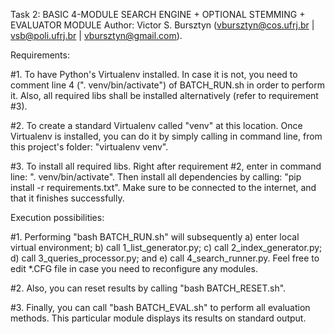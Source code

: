 Task 2: BASIC 4-MODULE SEARCH ENGINE + OPTIONAL STEMMING + EVALUATOR MODULE
Author: Victor S. Bursztyn (vbursztyn@cos.ufrj.br | vsb@poli.ufrj.br | vbursztyn@gmail.com).

Requirements:

#1. To have Python's Virtualenv installed. In case it is not, you need to comment line 4 (". venv/bin/activate") of BATCH_RUN.sh in order to perform it. Also, all required libs shall be installed alternatively (refer to requirement #3).

#2. To create a standard Virtualenv called "venv" at this location. Once Virtualenv is installed, you can do it by simply calling in command line, from this project's folder: "virtualenv venv".

#3. To install all required libs. Right after requirement #2, enter in command line: ". venv/bin/activate". Then install all dependencies by calling: "pip install -r requirements.txt". Make sure to be connected to the internet, and that it finishes successfully.

Execution possibilities:

#1. Performing "bash BATCH_RUN.sh" will subsequently a) enter local virtual environment; b) call 1_list_generator.py; c) call 2_index_generator.py; d) call 3_queries_processor.py; and e) call 4_search_runner.py. Feel free to edit *.CFG file in case you need to reconfigure any modules.

#2. Also, you can reset results by calling "bash BATCH_RESET.sh".

#3. Finally, you can call "bash BATCH_EVAL.sh" to perform all evaluation methods. This particular module displays its results on standard output.